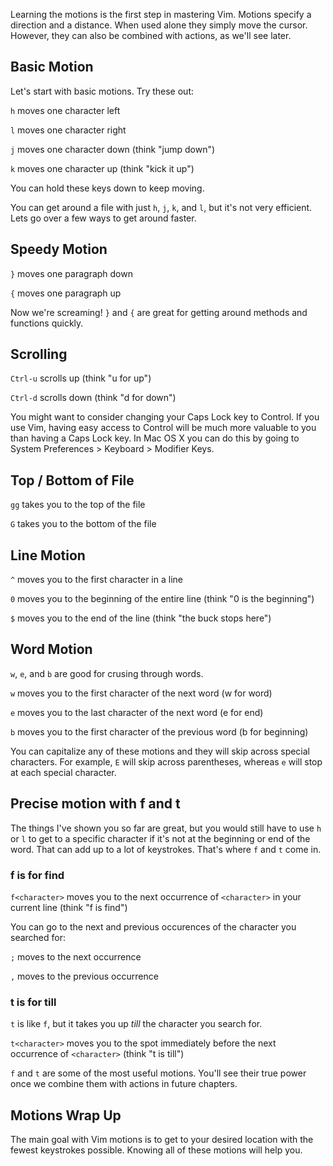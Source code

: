 Learning the motions is the first step in mastering Vim. Motions specify a direction and a distance. When used alone they simply move the cursor. However, they can also be combined with actions, as we'll see later.

## Basic Motion

Let's start with basic motions. Try these out:

`h` moves one character left

`l` moves one character right

`j` moves one character down (think "jump down")

`k` moves one character up (think "kick it up")

You can hold these keys down to keep moving. 

You can get around a file with
just `h`, `j`, `k`, and `l`, but it's not very efficient. Lets go over a few ways to get around
faster.

## Speedy Motion

`}` moves one paragraph down

`{` moves one paragraph up

Now we're screaming! `}` and `{` are great for getting around methods and functions quickly.

## Scrolling

`Ctrl-u` scrolls up (think "u for up")

`Ctrl-d` scrolls down (think "d for down")

You might want to consider changing your Caps Lock key to Control. If you use Vim, having easy access to Control will be much more valuable to you than having a Caps Lock key. In Mac OS X you can do this by going to System Preferences > Keyboard > Modifier Keys.

## Top / Bottom of File

`gg` takes you to the top of the file

`G` takes you to the bottom of the file

## Line Motion

`^` moves you to the first character in a line

`0` moves you to the beginning of the entire line (think "0 is the beginning")

`$` moves you to the end of the line (think "the buck stops here")

## Word Motion

`w`, `e`, and `b` are good for crusing through words.

`w` moves you to the first character of the next word (w for word)

`e` moves you to the last character of the next word (e for end)

`b` moves you to the first character of the previous word (b for beginning)

You can capitalize any of these motions and they will skip across special
characters. For example, `E` will skip across parentheses, whereas `e`
will stop at each special character.

## Precise motion with f and t

The things I've shown you so far are great, but you would still have to use `h` or `l` to get to a specific character if it's not at the beginning or end of the word.  That can add up to a lot
of keystrokes. That's where `f` and `t` come in.

### f is for find

`f<character>` moves you to the next occurrence of `<character>` in your
current line (think "f is find")

You can go to the next and previous occurences of the character you searched for:

`;` moves to the next occurrence

`,` moves to the previous occurrence

### t is for till

`t` is like `f`, but it takes you up *till* the
character you search for.

`t<character>` moves you to the spot immediately before the next occurrence
of `<character>` (think "t is till")

`f` and `t` are some of the most useful motions. You'll see their true power
once we combine them with actions in future chapters.

## Motions Wrap Up

The main goal with Vim motions is to get to your desired location with the
fewest keystrokes possible. Knowing all of these motions will help you.
